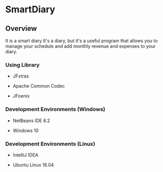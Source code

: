 # SmartDiary

## Overview
It is a smart diary 
It's a diary, but it's a useful program that allows you to manage your schedule and add monthly revenue and expenses to your diary.

### Using Library
- JFxtras

- Apache Common Codec

- JFoenix

### Development Environments (Windows)
- NetBeans IDE 8.2

- Windows 10

### Development Environments (Linux)
- IntelliJ IDEA

- Ubuntu Linux 16.04
